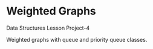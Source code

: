 # Weighted Graphs
Data Structures Lesson Project-4

Weighted graphs with queue and priority queue classes.
